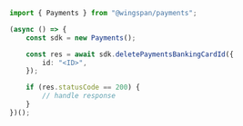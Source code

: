 <!-- Start SDK Example Usage -->
```typescript
import { Payments } from "@wingspan/payments";

(async () => {
    const sdk = new Payments();

    const res = await sdk.deletePaymentsBankingCardId({
        id: "<ID>",
    });

    if (res.statusCode == 200) {
        // handle response
    }
})();

```
<!-- End SDK Example Usage -->